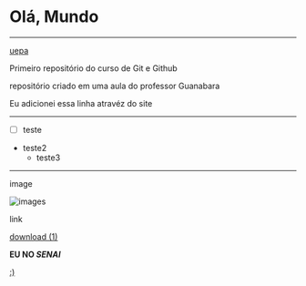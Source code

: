 # Olá, Mundo

---

[uepa](https://github.com/user-attachments/assets/f7587a44-2683-4e5e-a3c4-dde60b419bed)


 Primeiro repositório do curso de Git e Github
 
repositório criado em uma aula do professor Guanabara

Eu adicionei essa linha atravéz do site

---

- [ ] teste

* teste2
   * teste3

---

image

![images](https://github.com/user-attachments/assets/c863f8bd-1e1f-42dd-833c-c896e0a3e0a2)

link

[download (1)](https://github.com/user-attachments/assets/554ffd5a-e2c6-4732-b945-797766831500)

**EU NO _SENAI_**

[:)](https://github.com/user-attachments/assets/1ceb1c73-3f16-4222-9f1a-3d5d46e33295)
